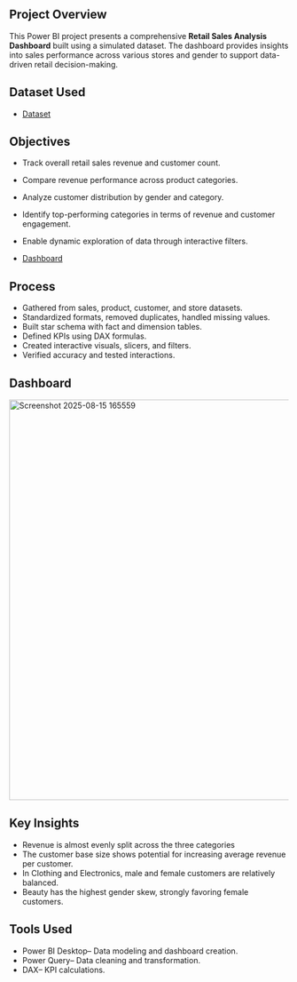 ## Project Overview
This Power BI project presents a comprehensive **Retail Sales Analysis Dashboard** built using a simulated dataset. The dashboard provides insights into sales performance across various stores and gender to support data-driven retail decision-making.

## Dataset Used 
- <a href="https://github.com/mulausitafadzwa/Retail-Sales-Analysis/blob/main/Dataset.csv">Dataset</a>

## Objectives
- Track overall retail sales revenue and customer count.
- Compare revenue performance across product categories.
- Analyze customer distribution by gender and category.
- Identify top-performing categories in terms of revenue and customer engagement.
- Enable dynamic exploration of data through interactive filters.
  
- <a href="https://github.com/mulausitafadzwa/Retail-Sales-Analysis/blob/main/Retail%20Sales%20Screenshot.png">Dashboard</a>
  
## Process 
- Gathered from sales, product, customer, and store datasets.
- Standardized formats, removed duplicates, handled missing values.
- Built star schema with fact and dimension tables.
- Defined KPIs using DAX formulas.
- Created interactive visuals, slicers, and filters.
- Verified accuracy and tested interactions.

## Dashboard

<img width="1455" height="721" alt="Screenshot 2025-08-15 165559" src="https://github.com/user-attachments/assets/ef069a92-baf4-4726-a40d-08728e1f5b42" />

## Key Insights
- Revenue is almost evenly split across the three categories
- The customer base size shows potential for increasing average revenue per customer.
- In Clothing and Electronics, male and female customers are relatively balanced.
- Beauty has the highest gender skew, strongly favoring female customers.

## Tools Used
- Power BI Desktop– Data modeling and dashboard creation.
- Power Query– Data cleaning and transformation.
- DAX– KPI calculations.
